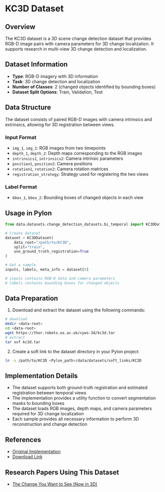 # KC3D Dataset

## Overview

The KC3D dataset is a 3D scene change detection dataset that provides RGB-D image pairs with camera parameters for 3D change localization. It supports research in multi-view 3D change detection and localization.

## Dataset Information

- **Type**: RGB-D imagery with 3D information
- **Task**: 3D change detection and localization
- **Number of Classes**: 2 (changed objects identified by bounding boxes)
- **Dataset Split Options**: Train, Validation, Test

## Data Structure

The dataset consists of paired RGB-D images with camera intrinsics and extrinsics, allowing for 3D registration between views.

### Input Format

- `img_1`, `img_2`: RGB images from two timepoints
- `depth_1`, `depth_2`: Depth maps corresponding to the RGB images
- `intrinsics1`, `intrinsics2`: Camera intrinsic parameters
- `position1`, `position2`: Camera positions
- `rotation1`, `rotation2`: Camera rotation matrices
- `registration_strategy`: Strategy used for registering the two views

### Label Format

- `bbox_1`, `bbox_2`: Bounding boxes of changed objects in each view

## Usage in Pylon

```python
from data.datasets.change_detection_datasets.bi_temporal import KC3DDataset

# Create dataset
dataset = KC3DDataset(
    data_root="/path/to/KC3D",
    split="train",
    use_ground_truth_registration=True
)

# Get a sample
inputs, labels, meta_info = dataset[0]

# inputs contains RGB-D data and camera parameters
# labels contains bounding boxes for changed objects
```

## Data Preparation

1. Download and extract the dataset using the following commands:

```bash
# download
mkdir <data-root>
cd <data-root>
wget https://thor.robots.ox.ac.uk/cyws-3d/kc3d.tar
# extract
tar xvf kc3d.tar
```

2. Create a soft link to the dataset directory in your Pylon project:

```bash
ln -s /path/to/KC3D <Pylon_path>/data/datasets/soft_links/KC3D
```

## Implementation Details

- The dataset supports both ground-truth registration and estimated registration between temporal views
- The implementation provides a utility function to convert segmentation masks to bounding boxes
- The dataset loads RGB images, depth maps, and camera parameters required for 3D change localization
- Each sample provides all necessary information to perform 3D reconstruction and change detection

## References

- [Original Implementation](https://github.com/ragavsachdeva/CYWS-3D/blob/master/kc3d.py)
- [Download Link](https://thor.robots.ox.ac.uk/cyws-3d/kc3d.tar)

## Research Papers Using This Dataset

- [The Change You Want to See (Now in 3D)](https://arxiv.org/abs/2203.09564)
